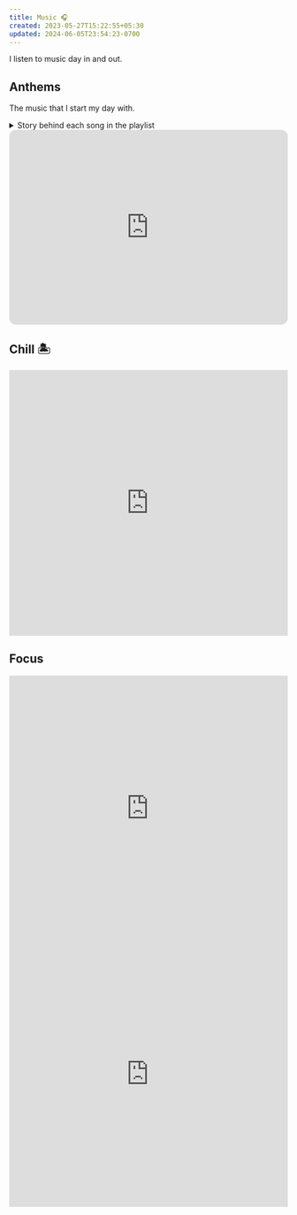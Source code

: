 ```yaml
---
title: Music 🎧
created: 2023-05-27T15:22:55+05:30
updated: 2024-06-05T23:54:23-0700
---
```

I listen to music day in and out.


## Anthems

The music that I start my day with.

<details>
  <summary>Story behind each song in the playlist</summary>
  
  **Harder, Better, Faster, Stronger**
-_Daft Punk_

Simple, powerful lyrics. Helps me center in the morning. Focus on working harder. Better the day before, quickly churning out more and more work, and following all these will make me strong. This song just pumps up energy in me.


**Jogi**
-_Panjabi MC_

Most energetic song I have heard. There are people hyping in the background + Punjabi beats, abs perfect song. Again, a pumper for energy.



**Jiggle Jiggle**
-_Louis Theroux_

I love Louis Theroux. Plus I like this song. This is where I am in my journey right now. My money jiggle jiggle at the moment, but I would like for it to wiggle wiggle. It is a rap but a moral one, you don't come across such songs daily. The way Louis denied using the word bit*h in the song, speaks a lot to me about him. I like him and the song. Here is Louis explaining the song,

<iframe width="560" height="315" src="https://www.youtube.com/embed/w37PVdQr5Ak" title="YouTube video player" frameborder="0" allow="accelerometer; autoplay; clipboard-write; encrypted-media; gyroscope; picture-in-picture; web-share" allowfullscreen></iframe>

**Imagine**
-_John Lennon_

Imagine is my all time favourite. Human civilisation has created divide between each other using boundaries, religions, what if these constructs didn't exist. This song opens up my imaginative thinking, and make me a better human. One unified planet, no difference between one human to the other. 💕

**The Banjo Beat**
-_Hayasa G_

A song which pumps up more energy into me. I need energy boosters at the start of the day, so that I can keep on going through the day. This is one of them.

**Stronger**
-_Kanye West_

More like a remix version of my first anthem, Harder, Better, Faster, Stronger. I like the beats. I just like the sound of this song. I don't really care much about the rap part by Ye.

**Still D.R.E**
-_Snoop Dogg_

This is a classic song played in a lot of EDM concerts, this song just brings more energy as I like the beat. Rap is not as per my taste, it is just the music that I love.


**I've Grown**
-_Sofasound_

This is a slow song, the only one, just after pumping up so much energy into my mind, I like to bring it down a notch so that I can sustain the booster I got from the other songs preceding this one. It is a nice soft song. Again I don't know the lyrics of this one. I listen this just for the music.



</details>



<iframe style="border-radius:12px" src="https://open.spotify.com/embed/playlist/1rlyg0ha1nYWOnHWvIyyh2?utm_source=generator&theme=0" width="100%" height="352" frameBorder="0" allowfullscreen="" allow="autoplay; clipboard-write; encrypted-media; fullscreen; picture-in-picture" loading="lazy"></iframe>



## Chill 🏝️

<iframe width="100%" height="480" src="https://www.youtube.com/embed/xpvjPsme8_k?si=JbcG-haJEQToZAla" title="YouTube video player" frameborder="0" allow="accelerometer; autoplay; clipboard-write; encrypted-media; gyroscope; picture-in-picture; web-share" referrerpolicy="strict-origin-when-cross-origin" allowfullscreen></iframe>

## Focus

<iframe width="100%" height="480" src="https://www.youtube.com/embed/0QKdqm5TX6c" title="YouTube video player" frameborder="0" allow="accelerometer; autoplay; clipboard-write; encrypted-media; gyroscope; picture-in-picture; web-share" allowfullscreen></iframe>

<iframe  height="480" width="100%" src="https://www.youtube.com/embed/QkTIrTkrupc?si=qwfTl0r4MFTC94Y0" title="YouTube video player" frameborder="0" allow="accelerometer; autoplay; clipboard-write; encrypted-media; gyroscope; picture-in-picture; web-share" allowfullscreen></iframe>
